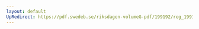 ```yaml
---
layout: default
UpRedirect: https://pdf.swedeb.se/riksdagen-volumeG-pdf/199192/reg_199192/reg_199192_0629.pdf
---
```

